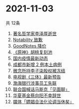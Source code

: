 # 2021-11-03
  共 12条

  <!-- BEGIN -->
  <!-- 最后更新时间:Wed Nov 03 2021 17:17:26 GMT+0000 (Coordinated Universal Time) -->
  1. [著名哲学家李泽厚逝世](https://www.zhihu.com/search?q=李泽厚)
1. [Notability 致歉](https://www.zhihu.com/search?q=Notability)
1. [GoodNotes 降价](https://www.zhihu.com/search?q=goodnotes)
1. [《原神》胡桃复刻池](https://www.zhihu.com/search?q=原神)
1. [国内疫情最新动态](https://www.zhihu.com/search?q=国内疫情)
1. [成都市新增 2 例本土病例](https://www.zhihu.com/search?q=成都疫情)
1. [微念所持李子柒股权被冻结](https://www.zhihu.com/search?q=李子柒)
1. [电视剧《三体》最新预告](https://www.zhihu.com/search?q=三体电视剧)
1. [渤海银行涉事员工失联](https://www.zhihu.com/search?q=渤海银行)
1. [联合国喊话马斯克「见面聊」](https://www.zhihu.com/search?q=马斯克)
1. [华夏基金蔡向阳不幸辞世](https://www.zhihu.com/search?q=蔡向阳)
1. [媒体「嫖娼合法化论调当休矣」](https://www.zhihu.com/search?q=嫖娼合法化)
  <!-- END -->
  